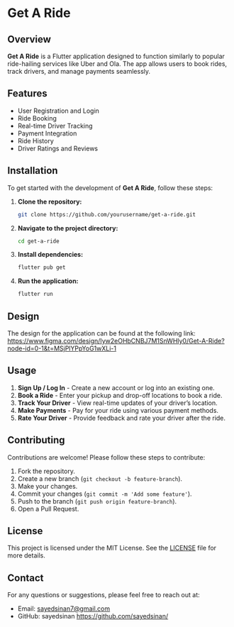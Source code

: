 # Get A Ride

## Overview
**Get A Ride** is a Flutter application designed to function similarly to popular ride-hailing services like Uber and Ola. The app allows users to book rides, track drivers, and manage payments seamlessly.

## Features
- User Registration and Login
- Ride Booking
- Real-time Driver Tracking
- Payment Integration
- Ride History
- Driver Ratings and Reviews

## Installation
To get started with the development of **Get A Ride**, follow these steps:

1. **Clone the repository:**
    ```bash
    git clone https://github.com/yourusername/get-a-ride.git
    ```
2. **Navigate to the project directory:**
    ```bash
    cd get-a-ride
    ```
3. **Install dependencies:**
    ```bash
    flutter pub get
    ```
4. **Run the application:**
    ```bash
    flutter run
    ```

## Design
The design for the application can be found at the following link:
https://www.figma.com/design/Iyw2eOHbCNBJ7M1SnWHly0/Get-A-Ride?node-id=0-1&t=MSjPlYPpYoG1wXLi-1 

## Usage
1. **Sign Up / Log In** - Create a new account or log into an existing one.
2. **Book a Ride** - Enter your pickup and drop-off locations to book a ride.
3. **Track Your Driver** - View real-time updates of your driver’s location.
4. **Make Payments** - Pay for your ride using various payment methods.
5. **Rate Your Driver** - Provide feedback and rate your driver after the ride.

## Contributing
Contributions are welcome! Please follow these steps to contribute:

1. Fork the repository.
2. Create a new branch (`git checkout -b feature-branch`).
3. Make your changes.
4. Commit your changes (`git commit -m 'Add some feature'`).
5. Push to the branch (`git push origin feature-branch`).
6. Open a Pull Request.

## License
This project is licensed under the MIT License. See the [LICENSE](LICENSE) file for more details.

## Contact
For any questions or suggestions, please feel free to reach out at:
- Email: sayedsinan7@gmail.com
- GitHub: sayedsinan https://github.com/sayedsinan/

